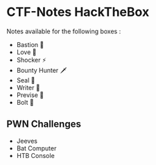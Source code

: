 # CTF-Notes HackTheBox 
Notes available for the following boxes : 
- Bastion 💂
- Love 💖
- Shocker ⚡
- Bounty Hunter 🗡
- Seal 🦭
- Writer 📃
- Previse 📂
- Bolt 🔩

## PWN Challenges
- Jeeves
- Bat Computer
- HTB Console
